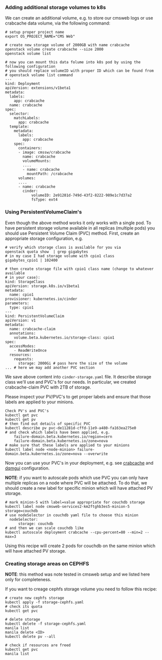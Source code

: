 ### Adding additional storage volumes to k8s
We can create an additional volume, e.g. to store our cmsweb logs or use
crabcache data volume, via the following command:
```
# setup proper project name
export OS_PROJECT_NAME="CMS Web"

# create new storage volume of 2000GB with name crabcache
openstack volume create crabcache --size 2000
openstack volume list

# now you can mount this data folume into k8s pod by using the following configuration
# you should replace volumeID with proper ID which can be found from
# openstack volume list command
---
kind: Deployment
apiVersion: extensions/v1beta1
metadata:
  labels:
    app: crabcache
  name: crabcache
spec:
  selector:
    matchLabels:
      app: crabcache
  template:
    metadata:
      labels:
        app: crabcache
    spec:
      containers:
      - image: cmssw/crabcache
        name: crabcache
        volumeMounts:
        ....
        - name: crabcache
          mountPath: /crabcache
      volumes:
      ....
      - name: crabcache
        cinder:
            volumeID: 2e91281d-749d-43f2-8222-989e1c7d37a2
            fsType: ext4
```

### Using PersistentVolumeClaim's
Even though the above method works it only works with a single pod. To have
persistent storage volume available in all replicas (multiple pods) you
should use Persistent Volume Claim (PVC) method. First, create an
appropriate storage configuration, e.g.
```
# verify which storage class is available for you via
openstack quota show  | grep gigabytes
# in my case I had storage volume with cpio1 class
gigabytes_cpio1 | 102400

# then create storage file with cpio1 class name (change to whatever available
# in your case):
kind: StorageClass
apiVersion: storage.k8s.io/v1beta1
metadata:
  name: cpio1
provisioner: kubernetes.io/cinder
parameters:
  type: cpio1
---
kind: PersistentVolumeClaim
apiVersion: v1
metadata:
  name: crabcache-claim
  annotations:
    volume.beta.kubernetes.io/storage-class: cpio1
spec:
  accessModes:
    - ReadWriteOnce
  resources:
    requests:
      storage: 2000Gi # pass here the size of the volume
... # here we may add another PVC section
```
We save above content into `cinder-storage.yaml` file. It describe
storage class we'll use and PVC's for our needs. In particular,
we created crabcache-claim PVC with 2TB of storage.

Please inspect your PV/PVC's to get proper labels and ensure
that those labels are applied to your minions.
```
Check PV's and PVC's
kubectl get pvc
kubectl get pv
# then find out details of specific PVC
kubectl describe pv pvc-de11281d-cffd-11e9-a480-fa163ea275e0
# and check which labels have been applied, e.g.
    failure-domain.beta.kubernetes.io/region=cern
    failure-domain.beta.kubernetes.io/zone=nova
# make sure that these labels are applied to your minions
kubectl label node <node-minion> failure-domain.beta.kubernetes.io/zone=nova --overwrite
```
Now you can use your PVC's in your deployment, e.g. see
[crabcache](services/crabcache.yaml) and [dqmgui](services/dqmgui.yaml)
configuration.

**NOTE**: if you want to autoscale pods which use PVC you can only have
multiple replicas on a node where PVC will be attached. To do that, we
should create a new label for specific minion which will have attached 
PV storage.
```
# mark minion-5 with label=value appropriate for couchdb storage
kubectl label node cmsweb-services2-km2ftghb3es5-minion-5 storage=couchdb
# use nodeSelector in couchdb yaml file to choose this minion
  nodeSelector:
      storage: couchdb
# and then we can scale couchdb like
kubectl autoscale deployment crabcache --cpu-percent=80 --min=2 --max=3
```
Using this recipe will create 2 pods for couchdb on the same minion which will
have attached PV storage.

### Creating storage areas on CEPHFS
**NOTE**: this method was note tested in cmsweb setup and we listed
here only for completeness.

If you want to creage cephfs storage volume you need to follow this
recipe:
```
# create new cephfs storage
kubectl apply -f storage-cephfs.yaml
# check its quota
kubectl get pvc

# delete storage
kubectl delete -f storage-cephfs.yaml
manila list
manila delete <ID>
kubectl delete pv --all

# check if resources are freed
kubectl get pvc
manila list
```
